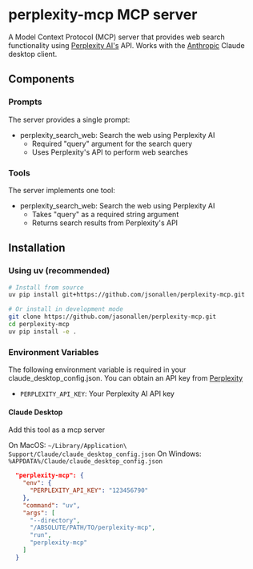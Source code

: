 # perplexity-mcp MCP server

A Model Context Protocol (MCP) server that provides web search functionality using [Perplexity AI's](https://www.perplexity.ai/) API.  Works with the [Anthropic](https://www.anthropic.com/news/model-context-protocol) Claude desktop client. 


## Components

### Prompts

The server provides a single prompt:
- perplexity_search_web: Search the web using Perplexity AI
  - Required "query" argument for the search query
  - Uses Perplexity's API to perform web searches

### Tools

The server implements one tool:
- perplexity_search_web: Search the web using Perplexity AI
  - Takes "query" as a required string argument
  - Returns search results from Perplexity's API

## Installation

### Using uv (recommended)

```bash
# Install from source
uv pip install git+https://github.com/jsonallen/perplexity-mcp.git

# Or install in development mode
git clone https://github.com/jasonallen/perplexity-mcp.git
cd perplexity-mcp
uv pip install -e .
```

### Environment Variables

The following environment variable is required in your claude_desktop_config.json. You can obtain an API key from [Perplexity](https://perplexity.ai)

- `PERPLEXITY_API_KEY`: Your Perplexity AI API key


#### Claude Desktop

Add this tool as a mcp server

On MacOS: `~/Library/Application\ Support/Claude/claude_desktop_config.json`
On Windows: `%APPDATA%/Claude/claude_desktop_config.json`


  ```json
    "perplexity-mcp": {
      "env": {
        "PERPLEXITY_API_KEY": "123456790"
      },
      "command": "uv",
      "args": [
        "--directory",
        "/ABSOLUTE/PATH/TO/perplexity-mcp",
        "run",
        "perplexity-mcp"
      ]
    }
  ```